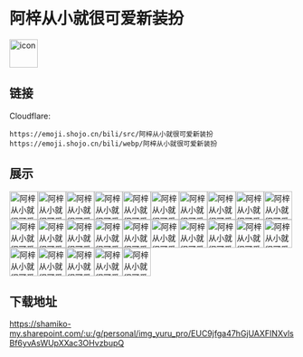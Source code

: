 # 阿梓从小就很可爱新装扮
<img src="https://emoji.shojo.cn/bili/src/阿梓从小就很可爱新装扮/icon.png" width="50" height="50" alt="icon">

## 链接
Cloudflare:
```
https://emoji.shojo.cn/bili/src/阿梓从小就很可爱新装扮
https://emoji.shojo.cn/bili/webp/阿梓从小就很可爱新装扮
```
## 展示
<img src="https://emoji.shojo.cn/bili/src/阿梓从小就很可爱新装扮/阿梓从小就很可爱新装扮-唉.png" width="50" height="50" alt="阿梓从小就很可爱新装扮-唉"><img src="https://emoji.shojo.cn/bili/src/阿梓从小就很可爱新装扮/阿梓从小就很可爱新装扮-拜托.png" width="50" height="50" alt="阿梓从小就很可爱新装扮-拜托"><img src="https://emoji.shojo.cn/bili/src/阿梓从小就很可爱新装扮/阿梓从小就很可爱新装扮-比心.png" width="50" height="50" alt="阿梓从小就很可爱新装扮-比心"><img src="https://emoji.shojo.cn/bili/src/阿梓从小就很可爱新装扮/阿梓从小就很可爱新装扮-吃了没.png" width="50" height="50" alt="阿梓从小就很可爱新装扮-吃了没"><img src="https://emoji.shojo.cn/bili/src/阿梓从小就很可爱新装扮/阿梓从小就很可爱新装扮-打call.png" width="50" height="50" alt="阿梓从小就很可爱新装扮-打call"><img src="https://emoji.shojo.cn/bili/src/阿梓从小就很可爱新装扮/阿梓从小就很可爱新装扮-大家好.png" width="50" height="50" alt="阿梓从小就很可爱新装扮-大家好"><img src="https://emoji.shojo.cn/bili/src/阿梓从小就很可爱新装扮/阿梓从小就很可爱新装扮-大舌头.png" width="50" height="50" alt="阿梓从小就很可爱新装扮-大舌头"><img src="https://emoji.shojo.cn/bili/src/阿梓从小就很可爱新装扮/阿梓从小就很可爱新装扮-公主驾到.png" width="50" height="50" alt="阿梓从小就很可爱新装扮-公主驾到"><img src="https://emoji.shojo.cn/bili/src/阿梓从小就很可爱新装扮/阿梓从小就很可爱新装扮-哈哈哈.png" width="50" height="50" alt="阿梓从小就很可爱新装扮-哈哈哈"><img src="https://emoji.shojo.cn/bili/src/阿梓从小就很可爱新装扮/阿梓从小就很可爱新装扮-嘿嘿.png" width="50" height="50" alt="阿梓从小就很可爱新装扮-嘿嘿"><img src="https://emoji.shojo.cn/bili/src/阿梓从小就很可爱新装扮/阿梓从小就很可爱新装扮-就这啊.png" width="50" height="50" alt="阿梓从小就很可爱新装扮-就这啊"><img src="https://emoji.shojo.cn/bili/src/阿梓从小就很可爱新装扮/阿梓从小就很可爱新装扮-可恶.png" width="50" height="50" alt="阿梓从小就很可爱新装扮-可恶"><img src="https://emoji.shojo.cn/bili/src/阿梓从小就很可爱新装扮/阿梓从小就很可爱新装扮-哭哭.png" width="50" height="50" alt="阿梓从小就很可爱新装扮-哭哭"><img src="https://emoji.shojo.cn/bili/src/阿梓从小就很可爱新装扮/阿梓从小就很可爱新装扮-略略略.png" width="50" height="50" alt="阿梓从小就很可爱新装扮-略略略"><img src="https://emoji.shojo.cn/bili/src/阿梓从小就很可爱新装扮/阿梓从小就很可爱新装扮-嗯呐.png" width="50" height="50" alt="阿梓从小就很可爱新装扮-嗯呐"><img src="https://emoji.shojo.cn/bili/src/阿梓从小就很可爱新装扮/阿梓从小就很可爱新装扮-捏猫猫滴.png" width="50" height="50" alt="阿梓从小就很可爱新装扮-捏猫猫滴"><img src="https://emoji.shojo.cn/bili/src/阿梓从小就很可爱新装扮/阿梓从小就很可爱新装扮-拳头硬了.png" width="50" height="50" alt="阿梓从小就很可爱新装扮-拳头硬了"><img src="https://emoji.shojo.cn/bili/src/阿梓从小就很可爱新装扮/阿梓从小就很可爱新装扮-忍.png" width="50" height="50" alt="阿梓从小就很可爱新装扮-忍"><img src="https://emoji.shojo.cn/bili/src/阿梓从小就很可爱新装扮/阿梓从小就很可爱新装扮-润.png" width="50" height="50" alt="阿梓从小就很可爱新装扮-润"><img src="https://emoji.shojo.cn/bili/src/阿梓从小就很可爱新装扮/阿梓从小就很可爱新装扮-晚安.png" width="50" height="50" alt="阿梓从小就很可爱新装扮-晚安"><img src="https://emoji.shojo.cn/bili/src/阿梓从小就很可爱新装扮/阿梓从小就很可爱新装扮-谢谢你哦.png" width="50" height="50" alt="阿梓从小就很可爱新装扮-谢谢你哦"><img src="https://emoji.shojo.cn/bili/src/阿梓从小就很可爱新装扮/阿梓从小就很可爱新装扮-一坨好.png" width="50" height="50" alt="阿梓从小就很可爱新装扮-一坨好"><img src="https://emoji.shojo.cn/bili/src/阿梓从小就很可爱新装扮/阿梓从小就很可爱新装扮-真牛哇.png" width="50" height="50" alt="阿梓从小就很可爱新装扮-真牛哇"><img src="https://emoji.shojo.cn/bili/src/阿梓从小就很可爱新装扮/阿梓从小就很可爱新装扮-震撼.png" width="50" height="50" alt="阿梓从小就很可爱新装扮-震撼"><img src="https://emoji.shojo.cn/bili/src/阿梓从小就很可爱新装扮/阿梓从小就很可爱新装扮-正能量.png" width="50" height="50" alt="阿梓从小就很可爱新装扮-正能量">

## 下载地址

https://shamiko-my.sharepoint.com/:u:/g/personal/img_yuru_pro/EUC9jfga47hGjUAXFINXvlsBf6yvAsWUpXXac3OHvzbupQ